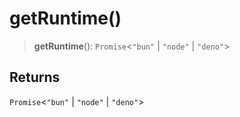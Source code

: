 # getRuntime()

> **getRuntime**(): `Promise`\<`"bun"` \| `"node"` \| `"deno"`\>

## Returns

`Promise`\<`"bun"` \| `"node"` \| `"deno"`\>
